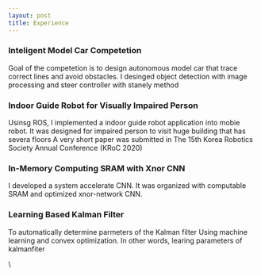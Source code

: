 ```yaml
---
layout: post
title: Experience
---
```


### Inteligent Model Car Competetion
  Goal of the competetion is to design autonomous model car that trace correct lines and avoid obstacles. 
  I desinged object detection with image processing and steer controller with stanely method

### Indoor Guide Robot for Visually Impaired Person
  Usinsg ROS, I implemented a indoor guide robot application into mobie robot. 
  It was designed for impaired person to visit huge building that has severa floors 
  A very short paper was submitted in The 15th Korea Robotics Society Annual Conference (KRoC 2020)

### In-Memory Computing SRAM with Xnor CNN
  I developed a system accelerate CNN. It was organized with computable SRAM and optimized xnor-network CNN.  

### Learning Based Kalman Filter
  To automatically determine parmeters of the Kalman filter Using machine learning and convex optimization. In other words, learing parameters of kalmanfiter

\\<!--### Robot Club
  Howdy! This is an example blog post that shows several types of HTML content supported in this theme.-->

